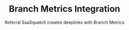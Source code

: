 ---
title: Branch Metrics Integration
integrationName: Branch
logo: branch-integration.png
slug: branch-metrics
highlights: |
    Branch Metrics is a free mobile attribution platform. Referral SaaSquatch integrates with Branch Metrics to provide a better user experience, additional attribution, personalization and analytics by using Branch's deep links.
subtitle: Referral SaaSquatch creates deeplinks with Branch Metrics
keyFeatures:
 - Improve all aspects of your mobile app referral experience; downloading, installing, and sharing.
 - Seamlessly direct referred users on mobile to download your app.
 - Automatically generated App Links (for Android) and Universal Links (for iOS).
 - Track referred users through the app store using Branch Deep Linking data.
moreInfo:
 - "[Branch Metrics Quickstart](/mobile/branch-metrics)"
 - "[Branch Metrics Tech Reference](/mobile/branch-metrics/reference)"
guideLink: /mobile/branch-metrics
category: landingPage
template: intergrationLander.html
---